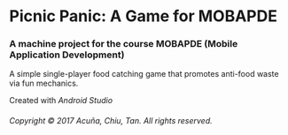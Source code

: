 # Picnic Panic: A Game for MOBAPDE
### A machine project for the course MOBAPDE (Mobile Application Development)

A simple single-player food catching game that promotes anti-food waste via fun mechanics.

Created with _Android Studio_

###### _Copyright © 2017 Acuña, Chiu, Tan. All rights reserved._
